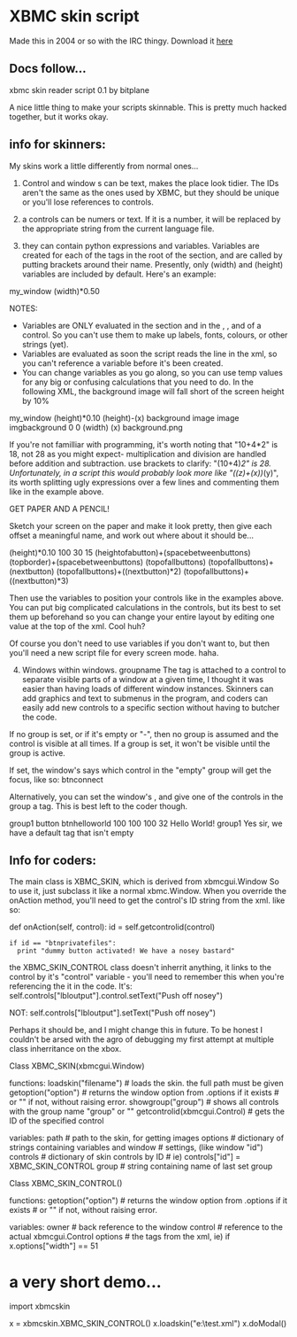 # XBMC skin script

Made this in 2004 or so with the IRC thingy. Download it [here](./py_skin.zip)

## Docs follow...

xbmc skin reader script 0.1 by bitplane


A nice little thing to make your scripts skinnable. This is pretty much hacked together, but it works okay.

info for skinners:
------------------

My skins work a little differently from normal ones...

1) Control and window <id>s can be text, makes the place look tidier. The IDs aren't the same as the ones used by XBMC, but they should be unique or you'll lose references to controls.

2) a controls <label> can be numers or text. If it is a number, it will be replaced by the appropriate string from the current language file.

3) they can contain python expressions and variables. Variables are created for each of the tags in the root of the <window> section, and are called by putting brackets around their name. Presently, only (width) and (height) variables are included by default.
Here's an example:

<window>
  <id>my_window</id>
  <middlex>(width)*0.50</middlex>
  <controls>
  </controls>
</window>

NOTES: 

* Variables are ONLY evaluated in the <window> section and in the <posx>, <posy>, <width> and <height> of a control. So you can't use them to make up labels, fonts, colours, or other strings (yet).
* Variables are evaluated as soon the script reads the line in the xml, so you can't reference a variable before it's been created.
* You can change variables as you go along, so you can use temp values for any big or confusing calculations that you need to do. In the following XML, the background image will fall short of the screen height by 10%

<window>
  <id>my_window</id>
  <x>(height)*0.10</x>  <!-- x is 10% of the screens height     !-->
  <x>(height)-(x)</x>   <!-- x is now 90% of the screens height !-->
  <controls>
	<control>
		<description>background image</description>
		<type>image</type>
		<id>imgbackground</id>
		<posX>0</posX>
		<posY>0</posY>
		<width>(width)</width>
		<height>(x)</height>
		<texture>background.png</texture>
	</control>
  </controls>
</window>

If you're not familliar with programming, it's worth noting that "10+4*2" is 18, not 28 as you might expect- multiplication and division are handled before addition and subtraction. use brackets to clarify: "(10+4)*2" is 28. Unfortunately, in a script this would probably look more like "((z)+(x))*(y)", its worth splitting ugly expressions over a few lines and commenting them like in the example above.

GET PAPER AND A PENCIL!

Sketch your screen on the paper and make it look pretty, then give each offset a meaningful name, and work out where about it should be...

<topborder>(height)*0.10</topborder>
<widthofabutton>100</widthofabutton>
<heightofabutton>30</heightofabutton>
<spacebetweenbuttons>15</spacebetweenbuttons>
<nextbutton>(heightofabutton)+(spacebetweenbuttons)</nextbutton>
<topofallbuttons>(topborder)+(spacebetweenbuttons)</topofallbuttons>
<button1posy>(topofallbuttons)</button1posy>
<button2posy>(topofallbuttons)+(nextbutton)</button2posy>
<button3posy>(topofallbuttons)+((nextbutton)*2)</button3posy>
<button4posy>(topofallbuttons)+((nextbutton)*3)</button4posy>

Then use the variables to position your controls like in the examples above. You can put big complicated calculations in the controls, but its best to set them up beforehand so you can change your entire layout by editing one value at the top of the xml. Cool huh?

Of course you don't need to use variables if you don't want to, but then you'll need a new script file for every screen mode. haha.


4) Windows within windows. <group>groupname</group>
The <group> tag is attached to a control to separate visible parts of a window at a given time, I thought it was easier than having loads of different window instances. Skinners can add graphics and text to submenus in the program, and coders can easily add new controls to a specific section without having to butcher the code.

If no group is set, or if it's empty or "-", then no group is assumed and the control is visible at all times.
If a group is set, it won't be visible until the group is active. 

If set, the window's <defaultcontrol> says which control in the "empty" group will get the focus, like so: <defaultcontrol>btnconnect</defaultcontrol>

Alternatively, you can set the window's <defaultgroup>, and give one of the controls in the group a <default> tag. This is best left to the coder though.

<window>
  <defaultgroup>group1</defaultgroup>
  <controls>
    <control>
      <type>button</type>
      <id>btnhelloworld</id>
      <posX>100</posX>
      <posY>100</posY>
      <width>100</width>
      <height>32</height>
      <label>Hello World!</label>
      <group>group1</group>
      <default>Yes sir, we have a default tag that isn't empty</default>
    </control>
  </controls>
</window>



Info for coders:
----------------

The main class is XBMC_SKIN, which is derived from xbmcgui.Window
So to use it, just subclass it like a normal xbmc.Window.
When you override the onAction method, you'll need to get the control's ID string from the xml. like so:

  def onAction(self, control):
    id = self.getcontrolid(control)

    if id == "btnprivatefiles":
      print "dummy button activated! We have a nosey bastard"


the XBMC_SKIN_CONTROL class doesn't inherrit anything, it links to the control by it's "control" variable - you'll need to remember this when you're referencing the it in the code. 
It's:
  self.controls["lbloutput"].control.setText("Push off nosey")

NOT:
  self.controls["lbloutput"].setText("Push off nosey")

Perhaps it should be, and I might change this in future. To be honest I couldn't be arsed with the agro of debugging my first attempt at multiple class inherritance on the xbox.



Class XBMC_SKIN(xbmcgui.Window)

  functions:
    loadskin("filename")          # loads the skin. the full path must be given
    getoption("option")           # returns the window option from .options if it exists
                                  # or "" if not, without raising error.
    showgroup("group")            # shows all controls with the group name "group" or ""
    getcontrolid(xbmcgui.Control) # gets the ID of the specified control


  variables:
    path                      # path to the skin, for getting images
    options                   # dictionary of strings containing variables and window 
                              # settings, (like window "id")
    controls                  # dictionary of skin controls by ID
                              # ie) controls["id"] = XBMC_SKIN_CONTROL
    group                     # string containing name of last set group


Class XBMC_SKIN_CONTROL()

  functions:
    getoption("option")           # returns the window option from .options if it exists
                                  # or "" if not, without raising error.

  variables:
    owner                    # back reference to the window
    control                  # reference to the actual xbmcgui.Control
    options                  # the tags from the xml, ie) if x.options["width"] == 51



# a very short demo...

import xbmcskin

x = xbmcskin.XBMC_SKIN_CONTROL()
x.loadskin("e:\\test.xml")
x.doModal()
